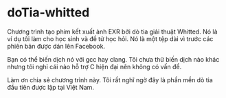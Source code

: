 # doTia-whitted
Chương trình tạo phim kết xuất ảnh EXR bởi dò tia giải thuật Whitted. Nó là ví dụ tôi làm cho học sinh và đề tử học hỏi.
Nó là một tệp dài vì trước các phiên bản được dán lên Facebook.

Bạn có thể biến dịch nó với gcc hay clang. Tôi chưa thử biến dịch nào khác nhưng tôi nghỉ cái nào hỗ trợ C hiện đại nên không có vấn đề.

Làm ơn chia sẻ chương trình này. Tôi rất nghĩ ngờ đây là phần mền dò tia đầu tiên được lập tại Việt Nam.
